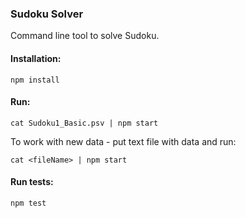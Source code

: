 ### Sudoku Solver

Command line tool to solve Sudoku.


#### Installation:

    npm install

#### Run:

    cat Sudoku1_Basic.psv | npm start

To work with new data - put text file with data and run:

    cat <fileName> | npm start

#### Run tests:

    npm test

